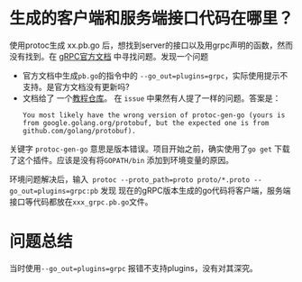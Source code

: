 # 生成的客户端和服务端接口代码在哪里？

使用protoc生成 xx.pb.go 后，想找到server的接口以及用grpc声明的函数，然而没有找到。在 [gRPC官方文档](http://doc.oschina.net/grpc?t=60133) 中寻找问题。发现一个问题
- 官方文档中生成`pb.go`的指令中的 `--go_out=plugins=grpc`，实际使用提示不支持。是官方文档没有更新吗?
- 文档给了 一个[教程仓库](https://github.com/grpc/grpc-go/tree/master/examples/route_guide)。 在 `issue` 中果然有人提了一样的问题。答案是：
  ```
  You most likely have the wrong version of protoc-gen-go (yours is from google.golang.org/protobuf, but the expected one is from github.com/golang/protobuf).
  ```

关键字 `protoc-gen-go` 意思是版本错误。项目开始之前，确实使用了`go get` 下载了这个插件。应该是没有将`GOPATH/bin` 添加到环境变量的原因。

环境问题解决后，输入` protoc --proto_path=proto proto/*.proto --go_out=plugins=grpc:pb` 发现 现在的gRPC版本生成的go代码将客户端，服务端接口等代码都放在`xxx_grpc.pb.go`文件。
# 问题总结

当时使用`--go_out=plugins=grpc` 报错不支持plugins，没有对其深究。
